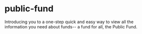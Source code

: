 # public-fund
Introducing you to a one-step quick and easy way to view all the information you need about funds-- a fund for all, the Public Fund.
